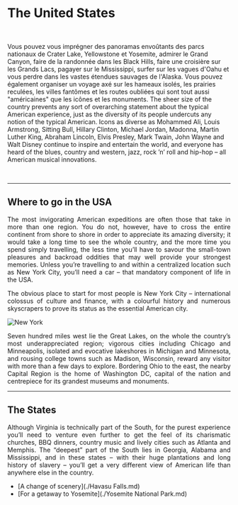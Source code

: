 # The United States

&nbsp;
<p> Vous pouvez vous imprégner des panoramas envoûtants des parcs nationaux de Crater Lake, Yellowstone et Yosemite, admirer le Grand Canyon, faire de la randonnée dans les Black Hills, faire une croisière sur les Grands Lacs, pagayer sur le Mississippi, surfer sur les vagues d'Oahu et vous perdre dans les vastes étendues sauvages de l'Alaska. Vous pouvez également organiser un voyage axé sur les hameaux isolés, les prairies reculées, les villes fantômes et les routes oubliées qui sont tout aussi "américaines" que les icônes et les monuments.  
The sheer size of the country prevents any sort of overarching statement about the typical American experience, just as the diversity of its people undercuts any notion of the typical American. Icons as diverse as Mohammed Ali, Louis Armstrong, Sitting Bull, Hillary Clinton, Michael Jordan, Madonna, Martin Luther King, Abraham Lincoln, Elvis Presley, Mark Twain, John Wayne and Walt Disney continue to inspire and entertain the world, and everyone has heard of the blues, country and western, jazz, rock ’n’ roll and hip-hop – all American musical innovations. </p>

&nbsp;

-----------------------

## Where to go in the USA

<p align=justify> The most invigorating American expeditions are often those that take in more than one region. You do not, however, have to cross the entire continent from shore to shore in order to appreciate its amazing diversity; it would take a long time to see the whole country, and the more time you spend simply travelling, the less time you’ll have to savour the small-town pleasures and backroad oddities that may well provide your strongest memories. Unless you’re travelling to and within a centralized location such as New York City, you’ll need a car – that mandatory component of life in the USA. </p> 

<p align=justify> The obvious place to start for most people is New York City – international colossus of culture and finance, with a colourful history and numerous skyscrapers to prove its status as the essential American city. </p> 

![New York](https://upload.wikimedia.org/wikipedia/commons/thumb/0/05/View_of_Empire_State_Building_from_Rockefeller_Center_New_York_City_dllu.jpg/1200px-View_of_Empire_State_Building_from_Rockefeller_Center_New_York_City_dllu.jpg)

<p align=justify> Seven hundred miles west lie the Great Lakes, on the whole the country’s most underappreciated region; vigorous cities including Chicago and Minneapolis, isolated and evocative lakeshores in Michigan and Minnesota, and rousing college towns such as Madison, Wisconsin, reward any visitor with more than a few days to explore. Bordering Ohio to the east, the nearby Capital Region is the home of Washington DC, capital of the nation and centrepiece for its grandest museums and monuments.  </p> 


-----------------------

## The States

<p align=justify> Although Virginia is technically part of the South, for the purest experience you’ll need to venture even further to get the feel of its charismatic churches, BBQ dinners, country music and lively cities such as Atlanta and Memphis. The “deepest” part of the South lies in Georgia, Alabama and Mississippi, and in these states – with their huge plantations and long history of slavery – you’ll get a very different view of American life than anywhere else in the country. </p> 

* [A change of scenery](./Havasu Falls.md)
* [For a getaway to Yosemite](./Yosemite National Park.md)
 
